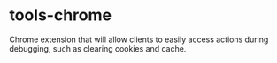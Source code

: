 tools-chrome
============

Chrome extension that will allow clients to easily access actions during debugging, such as clearing cookies and cache.
